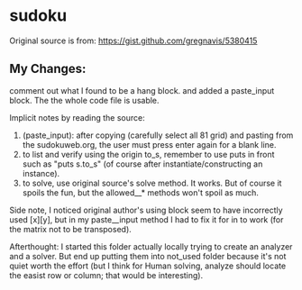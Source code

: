 # sudoku 

Original source is from:
https://gist.github.com/gregnavis/5380415

## My Changes:
comment out what I found to be a hang block.
and added a paste\_input block.
The the whole code file is usable.

Implicit notes by reading the source:
1. (paste\_input): after copying (carefully select all 81 grid) and pasting from the sudokuweb.org, the user must press enter again for a blank line.
2. to list and verify using the origin to\_s, remember to use puts in front
such as "puts s.to\_s" (of course after instantiate/constructing an instance).
3. to solve, use original source's solve method. It works. But of course it spoils the fun, but the allowed\__* methods won't spoil as much.

Side note, I noticed original author's using block seem to have incorrectly used [x][y], but in my paste_\_input method I had to fix it for in to work (for the matrix not to be transposed).

Afterthought:  I started this folder actually locally trying to create an analyzer and a solver. But end up putting them into not\_used folder because it's not quiet worth the effort (but I think for Human solving, analyze should locate 
the easist row or column; that would be interesting).
